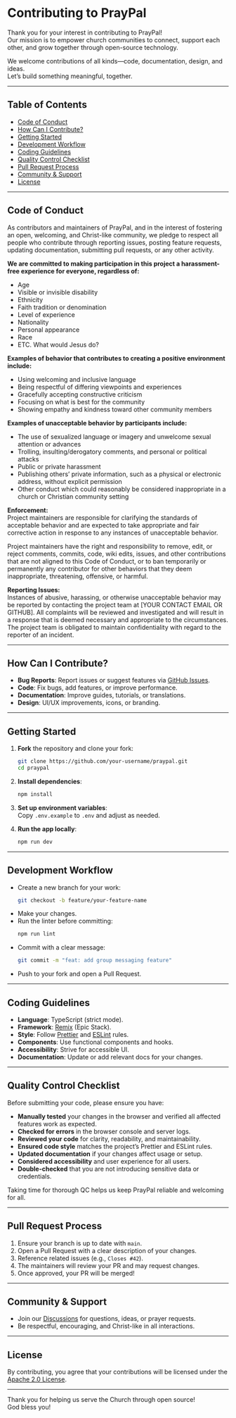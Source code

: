 # Contributing to PrayPal

Thank you for your interest in contributing to PrayPal!  
Our mission is to empower church communities to connect, support each other, and grow together through open-source technology.

We welcome contributions of all kinds—code, documentation, design, and ideas.  
Let’s build something meaningful, together.

---

## Table of Contents

- [Code of Conduct](#code-of-conduct)
- [How Can I Contribute?](#how-can-i-contribute)
- [Getting Started](#getting-started)
- [Development Workflow](#development-workflow)
- [Coding Guidelines](#coding-guidelines)
- [Quality Control Checklist](#quality-control-checklist)
- [Pull Request Process](#pull-request-process)
- [Community & Support](#community--support)
- [License](#license)

---

## Code of Conduct

As contributors and maintainers of PrayPal, and in the interest of fostering an open, welcoming, and Christ-like community, we pledge to respect all people who contribute through reporting issues, posting feature requests, updating documentation, submitting pull requests, or any other activity.

**We are committed to making participation in this project a harassment-free experience for everyone, regardless of:**
- Age
- Visible or invisible disability
- Ethnicity
- Faith tradition or denomination
- Level of experience
- Nationality
- Personal appearance
- Race
- ETC. What would Jesus do?

**Examples of behavior that contributes to creating a positive environment include:**
- Using welcoming and inclusive language
- Being respectful of differing viewpoints and experiences
- Gracefully accepting constructive criticism
- Focusing on what is best for the community
- Showing empathy and kindness toward other community members

**Examples of unacceptable behavior by participants include:**
- The use of sexualized language or imagery and unwelcome sexual attention or advances
- Trolling, insulting/derogatory comments, and personal or political attacks
- Public or private harassment
- Publishing others’ private information, such as a physical or electronic address, without explicit permission
- Other conduct which could reasonably be considered inappropriate in a church or Christian community setting

**Enforcement:**  
Project maintainers are responsible for clarifying the standards of acceptable behavior and are expected to take appropriate and fair corrective action in response to any instances of unacceptable behavior.

Project maintainers have the right and responsibility to remove, edit, or reject comments, commits, code, wiki edits, issues, and other contributions that are not aligned to this Code of Conduct, or to ban temporarily or permanently any contributor for other behaviors that they deem inappropriate, threatening, offensive, or harmful.

**Reporting Issues:**  
Instances of abusive, harassing, or otherwise unacceptable behavior may be reported by contacting the project team at [YOUR CONTACT EMAIL OR GITHUB]. All complaints will be reviewed and investigated and will result in a response that is deemed necessary and appropriate to the circumstances. The project team is obligated to maintain confidentiality with regard to the reporter of an incident.

---

## How Can I Contribute?

- **Bug Reports**: Report issues or suggest features via [GitHub Issues](../../issues).
- **Code**: Fix bugs, add features, or improve performance.
- **Documentation**: Improve guides, tutorials, or translations.
- **Design**: UI/UX improvements, icons, or branding.

---

## Getting Started

1. **Fork** the repository and clone your fork:
    ```bash
    git clone https://github.com/your-username/praypal.git
    cd praypal
    ```

2. **Install dependencies**:
    ```bash
    npm install
    ```

3. **Set up environment variables**:  
   Copy `.env.example` to `.env` and adjust as needed.

4. **Run the app locally**:
    ```bash
    npm run dev
    ```

---

## Development Workflow

- Create a new branch for your work:
    ```bash
    git checkout -b feature/your-feature-name
    ```
- Make your changes.
- Run the linter before committing:
    ```bash
    npm run lint
    ```
- Commit with a clear message:
    ```bash
    git commit -m "feat: add group messaging feature"
    ```
- Push to your fork and open a Pull Request.

---

## Coding Guidelines

- **Language**: TypeScript (strict mode).
- **Framework**: [Remix](https://remix.run/) (Epic Stack).
- **Style**: Follow [Prettier](https://prettier.io/) and [ESLint](https://eslint.org/) rules.
- **Components**: Use functional components and hooks.
- **Accessibility**: Strive for accessible UI.
- **Documentation**: Update or add relevant docs for your changes.

---

## Quality Control Checklist

Before submitting your code, please ensure you have:

- **Manually tested** your changes in the browser and verified all affected features work as expected.
- **Checked for errors** in the browser console and server logs.
- **Reviewed your code** for clarity, readability, and maintainability.
- **Ensured code style** matches the project’s Prettier and ESLint rules.
- **Updated documentation** if your changes affect usage or setup.
- **Considered accessibility** and user experience for all users.
- **Double-checked** that you are not introducing sensitive data or credentials.

Taking time for thorough QC helps us keep PrayPal reliable and welcoming for all.

---

## Pull Request Process

1. Ensure your branch is up to date with `main`.
2. Open a Pull Request with a clear description of your changes.
3. Reference related issues (e.g., `Closes #42`).
4. The maintainers will review your PR and may request changes.
5. Once approved, your PR will be merged!

---

## Community & Support

- Join our [Discussions](../../discussions) for questions, ideas, or prayer requests.
- Be respectful, encouraging, and Christ-like in all interactions.

---

## License

By contributing, you agree that your contributions will be licensed under the [Apache 2.0 License](./LICENSE).

---

Thank you for helping us serve the Church through open source!  
God bless you!
